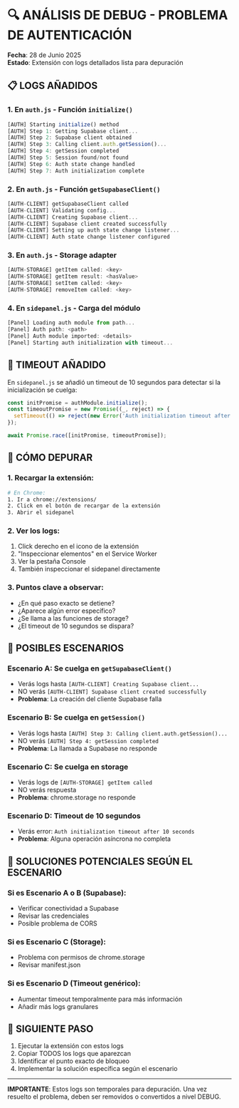 # 🔍 ANÁLISIS DE DEBUG - PROBLEMA DE AUTENTICACIÓN

**Fecha**: 28 de Junio 2025  
**Estado**: Extensión con logs detallados lista para depuración

## 📋 LOGS AÑADIDOS

### 1. En `auth.js` - Función `initialize()`
```javascript
[AUTH] Starting initialize() method
[AUTH] Step 1: Getting Supabase client...
[AUTH] Step 2: Supabase client obtained
[AUTH] Step 3: Calling client.auth.getSession()...
[AUTH] Step 4: getSession completed
[AUTH] Step 5: Session found/not found
[AUTH] Step 6: Auth state change handled
[AUTH] Step 7: Auth initialization complete
```

### 2. En `auth.js` - Función `getSupabaseClient()`
```javascript
[AUTH-CLIENT] getSupabaseClient called
[AUTH-CLIENT] Validating config...
[AUTH-CLIENT] Creating Supabase client...
[AUTH-CLIENT] Supabase client created successfully
[AUTH-CLIENT] Setting up auth state change listener...
[AUTH-CLIENT] Auth state change listener configured
```

### 3. En `auth.js` - Storage adapter
```javascript
[AUTH-STORAGE] getItem called: <key>
[AUTH-STORAGE] getItem result: <hasValue>
[AUTH-STORAGE] setItem called: <key>
[AUTH-STORAGE] removeItem called: <key>
```

### 4. En `sidepanel.js` - Carga del módulo
```javascript
[Panel] Loading auth module from path...
[Panel] Auth path: <path>
[Panel] Auth module imported: <details>
[Panel] Starting auth initialization with timeout...
```

## 🔄 TIMEOUT AÑADIDO

En `sidepanel.js` se añadió un timeout de 10 segundos para detectar si la inicialización se cuelga:

```javascript
const initPromise = authModule.initialize();
const timeoutPromise = new Promise((_, reject) => {
  setTimeout(() => reject(new Error('Auth initialization timeout after 10 seconds')), 10000);
});

await Promise.race([initPromise, timeoutPromise]);
```

## 🚀 CÓMO DEPURAR

### 1. Recargar la extensión:
```bash
# En Chrome:
1. Ir a chrome://extensions/
2. Click en el botón de recargar de la extensión
3. Abrir el sidepanel
```

### 2. Ver los logs:
1. Click derecho en el icono de la extensión
2. "Inspeccionar elementos" en el Service Worker
3. Ver la pestaña Console
4. También inspeccionar el sidepanel directamente

### 3. Puntos clave a observar:
- ¿En qué paso exacto se detiene?
- ¿Aparece algún error específico?
- ¿Se llama a las funciones de storage?
- ¿El timeout de 10 segundos se dispara?

## 🎯 POSIBLES ESCENARIOS

### Escenario A: Se cuelga en `getSupabaseClient()`
- Verás logs hasta `[AUTH-CLIENT] Creating Supabase client...`
- NO verás `[AUTH-CLIENT] Supabase client created successfully`
- **Problema**: La creación del cliente Supabase falla

### Escenario B: Se cuelga en `getSession()`
- Verás logs hasta `[AUTH] Step 3: Calling client.auth.getSession()...`
- NO verás `[AUTH] Step 4: getSession completed`
- **Problema**: La llamada a Supabase no responde

### Escenario C: Se cuelga en storage
- Verás logs de `[AUTH-STORAGE] getItem called`
- NO verás respuesta
- **Problema**: chrome.storage no responde

### Escenario D: Timeout de 10 segundos
- Verás error: `Auth initialization timeout after 10 seconds`
- **Problema**: Alguna operación asíncrona no completa

## 🔧 SOLUCIONES POTENCIALES SEGÚN EL ESCENARIO

### Si es Escenario A o B (Supabase):
- Verificar conectividad a Supabase
- Revisar las credenciales
- Posible problema de CORS

### Si es Escenario C (Storage):
- Problema con permisos de chrome.storage
- Revisar manifest.json

### Si es Escenario D (Timeout genérico):
- Aumentar timeout temporalmente para más información
- Añadir más logs granulares

## 📝 SIGUIENTE PASO

1. Ejecutar la extensión con estos logs
2. Copiar TODOS los logs que aparezcan
3. Identificar el punto exacto de bloqueo
4. Implementar la solución específica según el escenario

---

**IMPORTANTE**: Estos logs son temporales para depuración. Una vez resuelto el problema, deben ser removidos o convertidos a nivel DEBUG.